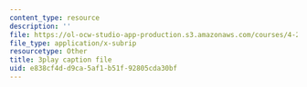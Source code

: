 ```yaml
---
content_type: resource
description: ''
file: https://ol-ocw-studio-app-production.s3.amazonaws.com/courses/4-241j-theory-of-city-form-spring-2013/e838cf4dd9ca5af1b51f92805cda30bf_MOcWRURkmS0.vtt
file_type: application/x-subrip
resourcetype: Other
title: 3play caption file
uid: e838cf4d-d9ca-5af1-b51f-92805cda30bf
---
```

